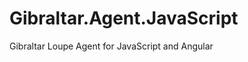 Gibraltar.Agent.JavaScript
==========================

Gibraltar Loupe Agent for JavaScript and Angular
